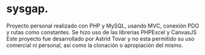 # sysgap.
Proyecto personal realizado con PHP y MySQL, usando MVC, conexión PDO y rutas como constantes. Se hizo uso de las librerias PHPExcel y CanvasJS Este proyecto fue desarrollado por Astrid Tovar y no esta permitido su uso comercial ni personal, así como la clonación o apropiación del mismo.
